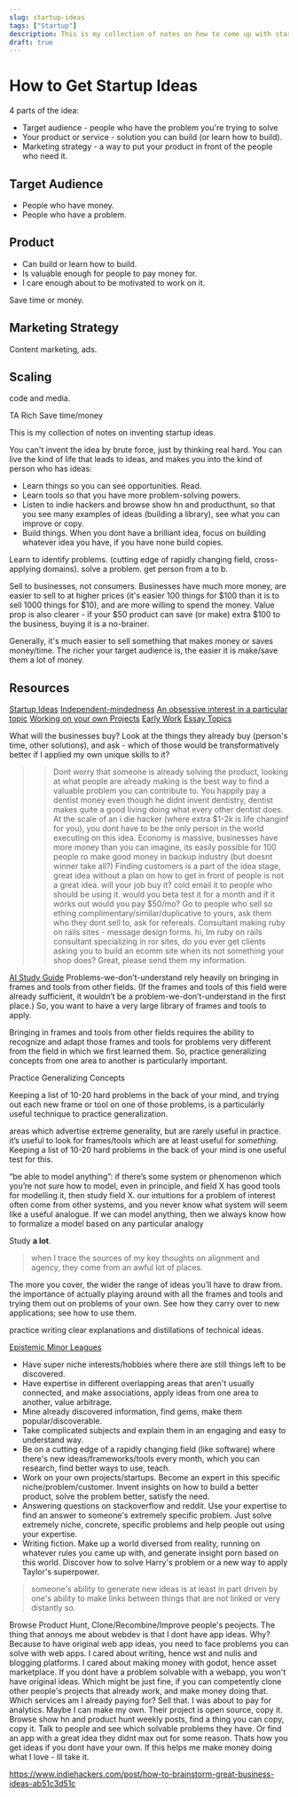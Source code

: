 ```yaml
---
slug: startup-ideas
tags: ["Startup"]
description: This is my collection of notes on how to come up with startup ideas.
draft: true
---
```


# How to Get Startup Ideas


4 parts of the idea:
- Target audience - people who have the problem you're trying to solve
- Your product or service - solution you can build (or learn how to build).
- Marketing strategy - a way to put your product in front of the people who need it.


## Target Audience
- People who have money.
- People who have a problem.

## Product
- Can build or learn how to build.
- Is valuable enough for people to pay money for.
- I care enough about to be motivated to work on it.

Save time or money.

## Marketing Strategy
Content marketing, ads.

## Scaling
code and media.

TA
Rich
Save time/money

This is my collection of notes on inventing startup ideas.

You can't invent the idea by brute force, just by thinking real hard. You can live the kind of life that leads to ideas, and makes you into the kind of person who has ideas:
- Learn things so you can see opportunities. Read.
- Learn tools so that you have more problem-solving powers.
- Listen to indie hackers and browse show hn and producthunt, so that you see many examples of ideas (building a library), see what you can improve or copy.
- Build things. When you dont have a brilliant idea, focus on building whatever idea you have, if you have none build copies.

Learn to identify problems.
(cutting edge of rapidly changing field, cross-applying domains).
solve a problem. get person from a to b.

Sell to businesses, not consumers. Businesses have much more money, are easier to sell to at higher prices (it's easier 100 things for $100 than it is to sell 1000 things for $10), and are more willing to spend the money. Value prop is also clearer - if your $50 product can save (or make) extra $100 to the business, buying it is a no-brainer. 

Generally, it's much easier to sell something that makes money or saves money/time. The richer your target audience is, the easier it is make/save them a lot of money.

## Resources
[Startup Ideas](http://paulgraham.com/startupideas.html)
[Independent-mindedness](http://paulgraham.com/think.html)
[An obsessive interest in a particular topic](http://paulgraham.com/genius.html)
[Working on your own Projects](http://paulgraham.com/own.html)
[Early Work](http://paulgraham.com/early.html)
[Essay Topics](http://paulgraham.com/essay.html)

>> 
What will the businesses buy? Look at the things they already buy (person's time, other solutions), and ask - which of those would be transformatively better if I applied my own unique skills to it?
>> Dont worry that someone is already solving the product, looking at what people are already making is the best way to find a valuable problem you can contribute to.
You happily pay a dentist money even though he didnt invent dentistry, dentist makes quite a good living doing what every other dentist does. At the scale of an i die hacker (where extra $1-2k is life changinf for you), you dont have to be the only person in the world executing on this idea.
Economy is massive, businesses have more money than you can imagine, its easily possible for 100 people ro make good money in backup industry (but doesnt winner take all?)
Finding customers is a part of the idea stage, great idea without a plan on how to get in front of people is not a great idea.
will your job buy it?
cold email it to people who should be using it. would you beta test it for a month and if it works out would you pay $50/mo?
Go to people who sell so ething complimentary/similar/duplicative to yours, ask them who they dont sell to, ask for refereals.
Consultant making ruby on rails sites - message design forms. hi, Im ruby on rails consultant specializing in ror sites, do you ever get clients asking you to build an ecomm site when its not something your shop does? Great, please send them my information.


[AI Study Guide](https://www.lesswrong.com/posts/bjjbp5i5G8bekJuxv/study-guide)
Problems-we-don’t-understand rely heavily on bringing in frames and tools from other fields. (If the frames and tools of this field were already sufficient, it wouldn’t be a problem-we-don’t-understand in the first place.) So, you want to have a very large library of frames and tools to apply.

Bringing in frames and tools from other fields requires the ability to recognize and adapt those frames and tools for problems very different from the field in which we first learned them. So, practice generalizing concepts from one area to another is particularly important.

Practice Generalizing Concepts

Keeping a list of 10-20 hard problems in the back of your mind, and trying out each new frame or tool on one of those problems, is a particularly useful technique to practice generalization.

areas which advertise extreme generality, but are rarely useful in practice. it’s useful to look for frames/tools which are at least useful for _something_. Keeping a list of 10-20 hard problems in the back of your mind is one useful test for this. 

“be able to model anything”: if there’s some system or phenomenon which you’re not sure how to model, even in principle, and field X has good tools for modelling it, then study field X. our intuitions for a problem of interest often come from other systems, and you never know what system will seem like a useful analogue. If we can model anything, then we always know how to formalize a model based on any particular analogy

Study **a lot**. 
> when I trace the sources of my key thoughts on alignment and agency, they come from an awful lot of places.

The more you cover, the wider the range of ideas you’ll have to draw from.
 the importance of actually playing around with all the frames and tools and trying them out on problems of your own. See how they carry over to new applications; see how to use them.

practice writing clear explanations and distillations of technical ideas.

[Epistemic Minor Leagues](https://astralcodexten.substack.com/p/epistemic-minor-leagues)
- Have super niche interests/hobbies where there are still things left to be discovered.
- Have expertise in different overlapping areas that aren't usually connected, and make associations, apply ideas from one area to another, value arbitrage.
- Mine already discovered information, find gems, make them popular/discoverable.
- Take complicated subjects and explain them in an engaging and easy to understand way.
- Be on a cutting edge of a rapidly changing field (like software) where there's new ideas/frameworks/tools every month, which you can research, find better ways to use, teach.
- Work on your own projects/startups. Become an expert in this specific niche/problem/customer. Invent insights on how to build a better product, solve the problem better, satisfy the need.
- Answering questions on stackoverflow and reddit. Use your expertise to find an answer to someone's extremely specific problem. Just solve extremely niche, concrete, specific problems and help people out using your expertise. 
- Writing fiction. Make up a world diversed from reality, running on whatever rules you came up with, and generate insight porn based on this world. Discover how to solve Harry's problem or a new way to apply Taylor's superpower.



> someone's ability to generate new ideas is at least in part driven by one's ability to make links between things that are not linked or very distantly so.

Browse Product Hunt, Clone/Recombine/Improve people's peojects.
The thing that annoys me about webdev is that I dont have app ideas. Why? Because to have original web app ideas, you need to face problems you can solve with web apps. I cared about writing, hence wst and nulis and blogging platforms. I cared about making money with godot, hence asset marketplace.
If you dont have a problem solvable with a webapp, you won't have original ideas.
Which might be just fine, if you can competently clone other people's projects that already work, and make money doing that.
Which services am I already paying for? Sell that.
I was about to pay for analytics. Maybe I can make my own. Their project is open source, copy it.
Browse show hn and product hunt weekly posts, find a thing you can copy, copy it.
Talk to people and see which solvable problems they have.
Or find an app with a great idea they didnt max out for some reason. 
Thats how you get ideas if you dont have your own.
If this helps me make money doing what I love - Ill take it.

https://www.indiehackers.com/post/how-to-brainstorm-great-business-ideas-ab51c3d51c